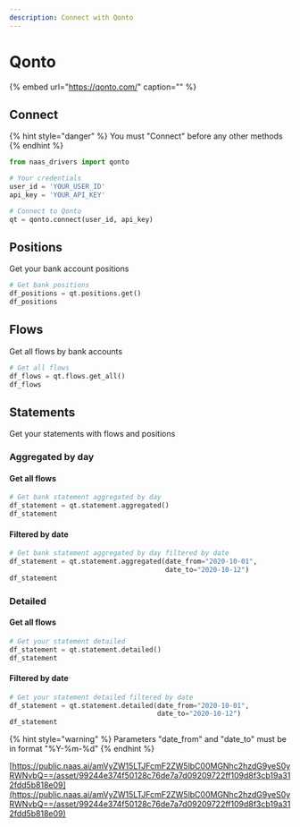 ```yaml
---
description: Connect with Qonto
---
```


# Qonto

{% embed url="https://qonto.com/" caption="" %}

## Connect

{% hint style="danger" %}
You must "Connect" before any other methods
{% endhint %}

```python
from naas_drivers import qonto

# Your credentials
user_id = 'YOUR_USER_ID'
api_key = 'YOUR_API_KEY'

# Connect to Qonto
qt = qonto.connect(user_id, api_key)
```

## Positions

Get your bank account positions

```python
# Get bank positions
df_positions = qt.positions.get()
df_positions
```

## Flows

Get all flows by bank accounts

```python
# Get all flows
df_flows = qt.flows.get_all()
df_flows
```

## Statements

Get your statements with flows and positions

### Aggregated by day

#### Get all flows

```python
# Get bank statement aggregated by day
df_statement = qt.statement.aggregated()
df_statement
```

#### Filtered by date

```python
# Get bank statement aggregated by day filtered by date
df_statement = qt.statement.aggregated(date_from="2020-10-01",
                                       date_to="2020-10-12")
df_statement
```

### Detailed

#### Get all flows

```python
# Get your statement detailed
df_statement = qt.statement.detailed()
df_statement
```

#### Filtered by date

```python
# Get your statement detailed filtered by date
df_statement = qt.statement.detailed(date_from="2020-10-01",
                                     date_to="2020-10-12")
df_statement
```

{% hint style="warning" %}
Parameters "date\_from" and "date\_to" must be in format "%Y-%m-%d"
{% endhint %}

[https://public.naas.ai/amVyZW15LTJFcmF2ZW5lbC00MGNhc2hzdG9yeS0yRWNvbQ==/asset/99244e374f50128c76de7a7d09209722ff109d8f3cb19a312fdd5b818e09](https://public.naas.ai/amVyZW15LTJFcmF2ZW5lbC00MGNhc2hzdG9yeS0yRWNvbQ==/asset/99244e374f50128c76de7a7d09209722ff109d8f3cb19a312fdd5b818e09)

